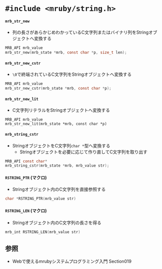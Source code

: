 # `#include <mruby/string.h>`
#### `mrb_str_new`
- 列の長さがあらかじめわかっているC文字列またはバイナリ列をStringオブジェクトへ変換する

```c
MRB_API mrb_value
mrb_str_new(mrb_state *mrb, const char *p, size_t len);
```

#### `mrb_str_new_cstr`
- `\0`で終端されているC文字列をStringオブジェクトへ変換する

```c
MRB_API mrb_value
mrb_str_new_cstr(mrb_state *mrb, const char *p);
```

#### `mrb_str_new_lit`
- C文字列リテラルをStringオブジェクトへ変換する

```
MRB_API mrb_value
mrb_str_new_lit(mrb_state *mrb, const char *p)
```

#### `mrb_string_cstr`
- StringオブジェクトをC文字列`char *`型へ変換する
  - Stringオブジェクトを必要に応じて作り直してC文字列を取り出す


```c
MRB_API const char*
mrb_string_cstr(mrb_state *mrb, mrb_value str);
```

#### `RSTRING_PTR` (マクロ)
- Stringオブジェクト内のC文字列を直接参照する

```c
char *RSTRING_PTR(mrb_value str)
```

#### `RSTRING_LEN` (マクロ)
- Stringオブジェクト内のC文字列の長さを得る


```c
mrb_int RSTRING_LEN(mrb_value str)
```

## 参照
- Webで使えるmrubyシステムプログラミング入門 Section019
